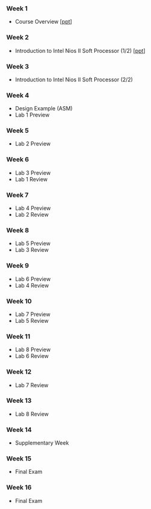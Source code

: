 ### Week 1
* Course Overview [[ppt](https://kau365-my.sharepoint.com/:p:/g/personal/taehwan_kim_kau_ac_kr/EVOOPyAj9stHu-o-hNicifABWVZirOz14EyFx9zqSHd-9Q?e=Uu62ZD)]

### Week 2
* Introduction to Intel Nios II Soft Processor (1/2) [[ppt](https://kau365-my.sharepoint.com/:p:/g/personal/taehwan_kim_kau_ac_kr/EWHS2L95MexHqiqkV0VaAp0BpT-xgtoJQ8p6m4agXK_EDA?e=bIOnsp)]

### Week 3
* Introduction to Intel Nios II Soft Processor (2/2)

### Week 4
* Design Example (ASM)
* Lab 1 Preview

### Week 5
* Lab 2 Preview

### Week 6
* Lab 3 Preview
* Lab 1 Review

### Week 7
* Lab 4 Preview
* Lab 2 Review

### Week 8
* Lab 5 Preview
* Lab 3 Review

### Week 9
* Lab 6 Preview
* Lab 4 Review

### Week 10
* Lab 7 Preview
* Lab 5 Review

### Week 11
* Lab 8 Preview
* Lab 6 Review

### Week 12
* Lab 7 Review

### Week 13
* Lab 8 Review

### Week 14
* Supplementary Week

### Week 15
* Final Exam

### Week 16
* Final Exam
